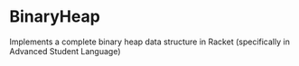 # BinaryHeap
Implements a complete binary heap data structure in Racket (specifically in Advanced Student Language)
